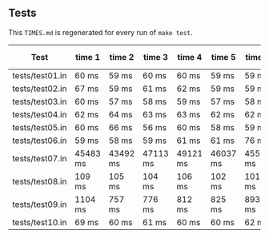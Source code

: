 ## Tests
This `TIMES.md` is regenerated for every run of `make test`.

| Test | time 1 | time 2 | time 3 | time 4 | time 5 | time 6 | time 7 | time 8 | time 9 | time 10 | AVG |
| --- | --- | --- | --- | --- | --- | --- | --- | --- | --- | --- | --- |
| tests/test01.in | 60 ms | 59 ms | 60 ms | 60 ms | 59 ms | 59 ms | 59 ms | 59 ms | 61 ms | 64 ms | 60 ms |
| tests/test02.in | 67 ms | 59 ms | 61 ms | 62 ms | 59 ms | 59 ms | 60 ms | 60 ms | 70 ms | 59 ms | 61 ms |
| tests/test03.in | 60 ms | 57 ms | 58 ms | 59 ms | 57 ms | 58 ms | 59 ms | 60 ms | 58 ms | 58 ms | 58 ms |
| tests/test04.in | 62 ms | 64 ms | 63 ms | 63 ms | 62 ms | 62 ms | 62 ms | 63 ms | 64 ms | 64 ms | 62 ms |
| tests/test05.in | 60 ms | 66 ms | 56 ms | 60 ms | 58 ms | 59 ms | 58 ms | 59 ms | 61 ms | 58 ms | 59 ms |
| tests/test06.in | 59 ms | 58 ms | 59 ms | 61 ms | 61 ms | 76 ms | 80 ms | 61 ms | 60 ms | 58 ms | 63 ms |
| tests/test07.in | 45483 ms | 43492 ms | 47113 ms | 49121 ms | 46037 ms | 45515 ms | 44825 ms | 44715 ms | 44353 ms | 43957 ms | 45461 ms |
| tests/test08.in | 109 ms | 105 ms | 104 ms | 106 ms | 102 ms | 101 ms | 105 ms | 107 ms | 106 ms | 102 ms | 104 ms |
| tests/test09.in | 1104 ms | 757 ms | 776 ms | 812 ms | 825 ms | 893 ms | 823 ms | 825 ms | 811 ms | 779 ms | 840 ms |
| tests/test10.in | 69 ms | 60 ms | 61 ms | 60 ms | 60 ms | 62 ms | 62 ms | 61 ms | 61 ms | 60 ms | 61 ms |
